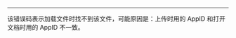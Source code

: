 <Title>文件转码加载文件失败，返回 60018 错误码是什么原因？</Title>



- - -

该错误码表示加载文件时找不到该文件，可能原因是：上传时用的 AppID 和打开文档时用的 AppID 不一致。

